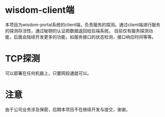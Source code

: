 # wisdom-client端
本项目为wisdom-portal系统的client端，负责服务的探测。通过client端进行服务的探测存活性，通过秘钥的认证把数据返回给后端系统。
目前仅有服务探测功能，后面会陆续开发更多的功能，如服务接口的状态检测，接口响应时间等等。

# TCP探测
可以部署在任何机器上，只要网段通就可以。

# 注意
由于公司业务涉及保密，后期本项目不在继续开发与提交，谢谢。
